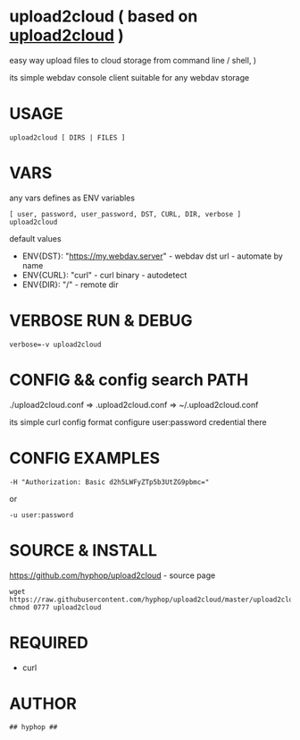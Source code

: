 
# upload2cloud ( based on [upload2cloud](https://github.com/hyphop/upload2cloud/) )

easy way upload files to cloud storage
from command line / shell, )

its simple webdav console client suitable for any webdav storage

# USAGE 

    upload2cloud [ DIRS | FILES ]

# VARS

any vars defines as ENV variables

    [ user, password, user_password, DST, CURL, DIR, verbose ] upload2cloud

default values

+ ENV{DST}: "https://my.webdav.server" - webdav dst url - automate by name
+ ENV{CURL}: "curl" - curl binary - autodetect
+ ENV{DIR}: "/" - remote dir

# VERBOSE RUN & DEBUG

    verbose=-v upload2cloud

# CONFIG && config search PATH

./upload2cloud.conf => .upload2cloud.conf => ~/.upload2cloud.conf

its simple curl config format
configure user:password credential there 

# CONFIG EXAMPLES

    -H "Authorization: Basic d2h5LWFyZTp5b3UtZG9pbmc="
or

    -u user:password

# SOURCE & INSTALL

https://github.com/hyphop/upload2cloud - source page 

    wget https://raw.githubusercontent.com/hyphop/upload2cloud/master/upload2cloud
    chmod 0777 upload2cloud

# REQUIRED

+ curl

# AUTHOR

    ## hyphop ##

